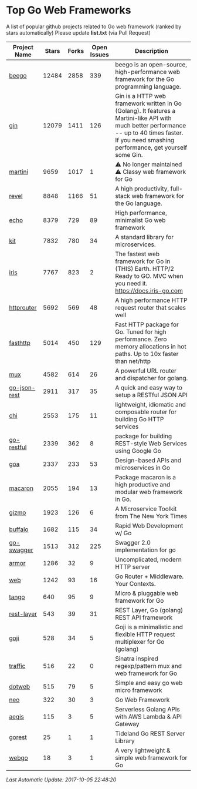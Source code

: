 # Top Go Web Frameworks
A list of popular github projects related to Go web framework (ranked by stars automatically)
Please update **list.txt** (via Pull Request)

| Project Name | Stars | Forks | Open Issues | Description |
| ------------ | ----- | ----- | ----------- | ----------- |
| [beego](https://github.com/astaxie/beego) | 12484 | 2858 | 339 | beego is an open-source, high-performance web framework for the Go programming language. |
| [gin](https://github.com/gin-gonic/gin) | 12079 | 1411 | 126 | Gin is a HTTP web framework written in Go (Golang). It features a Martini-like API with much better performance -- up to 40 times faster. If you need smashing performance, get yourself some Gin. |
| [martini](https://github.com/go-martini/martini) | 9659 | 1017 | 1 | ⚠️ No longer maintained ⚠️  Classy web framework for Go |
| [revel](https://github.com/revel/revel) | 8848 | 1166 | 51 | A high productivity, full-stack web framework for the Go language. |
| [echo](https://github.com/labstack/echo) | 8379 | 729 | 89 | High performance, minimalist Go web framework |
| [kit](https://github.com/go-kit/kit) | 7832 | 780 | 34 | A standard library for microservices. |
| [iris](https://github.com/kataras/iris) | 7767 | 823 | 2 | The fastest web framework for Go in (THIS) Earth. HTTP/2 Ready to GO. MVC when you need it. https://docs.iris-go.com |
| [httprouter](https://github.com/julienschmidt/httprouter) | 5692 | 569 | 48 | A high performance HTTP request router that scales well |
| [fasthttp](https://github.com/valyala/fasthttp) | 5014 | 450 | 129 | Fast HTTP package for Go. Tuned for high performance. Zero memory allocations in hot paths. Up to 10x faster than net/http |
| [mux](https://github.com/gorilla/mux) | 4582 | 614 | 26 | A powerful URL router and dispatcher for golang. |
| [go-json-rest](https://github.com/ant0ine/go-json-rest) | 2911 | 317 | 35 | A quick and easy way to setup a RESTful JSON API |
| [chi](https://github.com/go-chi/chi) | 2553 | 175 | 11 | lightweight, idiomatic and composable router for building Go HTTP services |
| [go-restful](https://github.com/emicklei/go-restful) | 2339 | 362 | 8 | package for building REST-style Web Services using Google Go |
| [goa](https://github.com/goadesign/goa) | 2337 | 233 | 53 | Design-based APIs and microservices in Go |
| [macaron](https://github.com/go-macaron/macaron) | 2055 | 194 | 13 | Package macaron is a high productive and modular web framework in Go. |
| [gizmo](https://github.com/NYTimes/gizmo) | 1923 | 126 | 6 | A Microservice Toolkit from The New York Times |
| [buffalo](https://github.com/gobuffalo/buffalo) | 1682 | 115 | 34 | Rapid Web Development w/ Go |
| [go-swagger](https://github.com/go-swagger/go-swagger) | 1513 | 312 | 225 | Swagger 2.0 implementation for go |
| [armor](https://github.com/labstack/armor) | 1286 | 32 | 9 | Uncomplicated, modern HTTP server |
| [web](https://github.com/gocraft/web) | 1242 | 93 | 16 | Go Router + Middleware. Your Contexts. |
| [tango](https://github.com/lunny/tango) | 640 | 95 | 9 | Micro & pluggable web framework for Go |
| [rest-layer](https://github.com/rs/rest-layer) | 543 | 39 | 31 | REST Layer, Go (golang) REST API framework |
| [goji](https://github.com/goji/goji) | 528 | 34 | 5 | Goji is a minimalistic and flexible HTTP request multiplexer for Go (golang) |
| [traffic](https://github.com/pilu/traffic) | 516 | 22 | 0 | Sinatra inspired regexp/pattern mux and web framework for Go |
| [dotweb](https://github.com/devfeel/dotweb) | 515 | 79 | 5 | Simple and easy go web micro framework |
| [neo](https://github.com/ivpusic/neo) | 322 | 30 | 3 | Go Web Framework |
| [aegis](https://github.com/tmaiaroto/aegis) | 115 | 3 | 5 | Serverless Golang APIs with AWS Lambda & API Gateway |
| [gorest](https://github.com/tideland/gorest) | 25 | 1 | 1 | Tideland Go REST Server Library |
| [webgo](https://github.com/bnkamalesh/webgo) | 18 | 3 | 1 | A very lightweight & simple web framework for Go |

*Last Automatic Update: 2017-10-05 22:48:20*